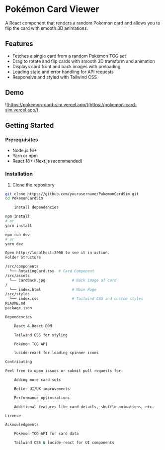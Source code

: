 # Pokémon Card Viewer

A React component that renders a random Pokemon card and allows you to flip the card with smooth 3D animations.

## Features

- Fetches a single card from a random Pokémon TCG set
- Drag to rotate and flip cards with smooth 3D transform and animation
- Displays card front and back images with preloading
- Loading state and error handling for API requests
- Responsive and styled with Tailwind CSS

## Demo

![https://pokemon-card-sim.vercel.app/](https://pokemon-card-sim.vercel.app/)

## Getting Started

### Prerequisites

- Node.js 16+
- Yarn or npm
- React 18+ (Next.js recommended)

### Installation

1. Clone the repository

```bash
git clone https://github.com/yourusername/PokemonCardSim.git
cd PokemonCardSim

    Install dependencies

npm install
# or
yarn install

npm run dev
# or
yarn dev

Open http://localhost:3000 to see it in action.
Folder Structure

/src/components
  └── RotatingCard.tsx  # Card Component
/src/assets
  └── CardBack.jpg            # Back image of card
/
  └── index.html              # Main Page
/src/styles
  └── index.css               # Tailwind CSS and custom styles
README.md
package.json

Dependencies

    React & React DOM

    Tailwind CSS for styling

    Pokémon TCG API

    lucide-react for loading spinner icons

Contributing

Feel free to open issues or submit pull requests for:

    Adding more card sets

    Better UI/UX improvements

    Performance optimizations

    Additional features like card details, shuffle animations, etc.

License

Acknowledgments

    Pokémon TCG API for card data

    Tailwind CSS & lucide-react for UI components




